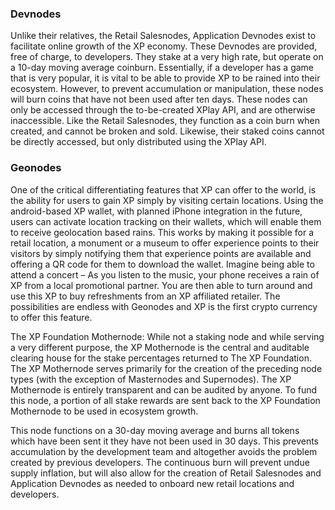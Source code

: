 ### Devnodes
Unlike their relatives, the Retail Salesnodes, Application Devnodes exist to facilitate online growth of the XP economy.
These Devnodes are provided, free of charge, to developers.
They stake at a very high rate, but operate on a 10-day moving average coinburn.
Essentially, if a developer has a game that is very popular, it is vital to be able to provide XP to be rained into their ecosystem.
However, to prevent accumulation or manipulation, these nodes will burn coins that have not been used after ten days.
These nodes can only be accessed through the to-be-created XPlay API, and are otherwise inaccessible.
Like the Retail Salesnodes, they function as a coin burn when created, and cannot be broken and sold.
Likewise, their staked coins cannot be directly accessed, but only distributed using the XPlay API.

### Geonodes
One of the critical differentiating features that XP can offer to the world,
is the ability for users to gain XP simply by visiting certain locations.
Using the android-based XP wallet, with planned iPhone integration in the future,
users can activate location tracking on their wallets, which will enable them to receive geolocation based rains.
This works by making it possible for a retail location, a monument or a museum to offer experience points to their visitors by simply notifying
them that experience points are available and offering a QR code for them to download the wallet.
Imagine being able to attend a concert
– As you listen to the music, your phone receives a rain of XP from a local promotional partner.
You are then able to turn around and use this XP to buy refreshments from an XP affiliated retailer.
The possibilities are endless with Geonodes and XP is the first crypto currency to offer this feature.

The XP Foundation Mothernode:
While not a staking node and while serving a very different purpose,
the XP Mothernode is the central and auditable clearing house for the stake percentages returned to The XP Foundation.
The XP Mothernode serves primarily for the creation of the preceding node types (with the exception of Masternodes and Supernodes).
The XP Mothernode is entirely transparent and can be audited by anyone. To fund this node,
a portion of all stake rewards are sent back to the XP Foundation Mothernode to be used in ecosystem growth.

This node functions on a 30-day moving average and burns all tokens which have been sent it they have not been used in 30 days.
This prevents accumulation by the development team and altogether avoids the problem created by previous developers.
The continuous burn will prevent undue supply inflation,
but will also allow for the creation of Retail Salesnodes and Application Devnodes as needed to onboard new retail locations and developers.
